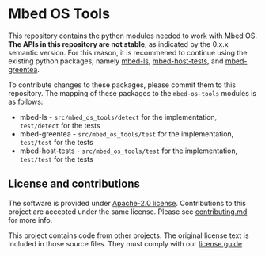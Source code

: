 # Mbed OS Tools

This repository contains the python modules needed to work with Mbed OS. **The APIs in this repository are not stable**, as indicated by the 0.x.x semantic version. For this reason, it is recommened to continue using the existing python packages, namely [mbed-ls](https://github.com/ARMmbed/mbed-ls), [mbed-host-tests](https://github.com/ARMmbed/htrun), and [mbed-greentea](https://github.com/ARMmbed/greentea).

To contribute changes to these packages, please commit them to this repository. The mapping of these packages to the `mbed-os-tools` modules is as follows:

- mbed-ls - `src/mbed_os_tools/detect` for the implementation, `test/detect` for the tests
- mbed-greentea - `src/mbed_os_tools/test` for the implementation, `test/test` for the tests
- mbed-host-tests - `src/mbed_os_tools/test` for the implementation, `test/test` for the tests

## License and contributions

The software is provided under [Apache-2.0 license](LICENSE). Contributions to this project are accepted under the same license. Please see [contributing.md](CONTRIBUTING.md) for more info.

This project contains code from other projects. The original license text is included in those source files. They must comply with our [license guide](https://os.mbed.com/docs/latest/reference/license.html)
